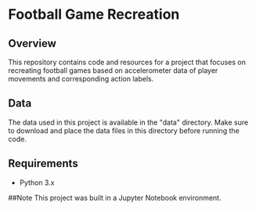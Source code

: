# Football Game Recreation

## Overview
This repository contains code and resources for a project that focuses on recreating football games based on accelerometer data of player movements and corresponding action labels.

## Data
The data used in this project is available in the "data" directory. Make sure to download and place the data files in this directory before running the code.

## Requirements
- Python 3.x

##Note
This project was built in a Jupyter Notebook environment.
